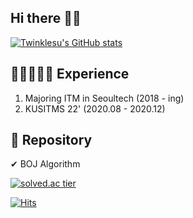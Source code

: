 ## Hi there 👋🏻

[![Twinklesu's GitHub stats](https://github-readme-stats.vercel.app/api?username=twinklesu&bg_color=30,e96443,904e95&title_color=fff&text_color=fff)](https://github.com/anuraghazra/github-readme-stats)



## 🐥👩🏻‍💻🐥 Experience
1. Majoring ITM in Seoultech (2018 - ing)
2. KUSITMS 22' (2020.08 - 2020.12)



## 💾 Repository
✔ BOJ Algorithm

[![solved.ac tier](http://mazassumnida.wtf/api/generate_badge?boj=twinklesu14)](https://solved.ac/twinklesu14)





[![Hits](https://hits.seeyoufarm.com/api/count/incr/badge.svg?url=https%3A%2F%2Fgithub.com%2Ftwinklesu&count_bg=%23FF6B74&title_bg=%23000000&icon=&icon_color=%23E7E7E7&title=hits&edge_flat=false)](https://hits.seeyoufarm.com)
